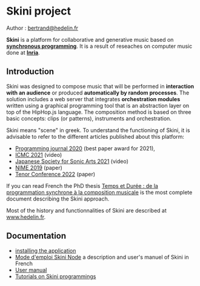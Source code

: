 
# Skini project

Author : <bertrand@hedelin.fr>

**Skini** is a platform for collaborative and generative music based on **[synchronous programming](https://github.com/manuel-serrano/hiphop)**.
It is a result of reseaches on computer music done at **[Inria](www.inria.fr)**.

Introduction
------------
Skini was designed to compose music that will be performed in **interaction with an audience** or produced **automatically by random processes**. The solution includes a web server that integrates **orchestration modules** written using a graphical programming tool that is an abstraction layer on top of the HipHop.js language. The composition method is based on three basic concepts: clips (or patterns), instruments and orchestration.

Skini means "scene" in greek. To understand the functioning of Skini, it is advisable to refer to the different articles published about this platform:
* [Programming journal 2020](https://programming-journal.org/2021/5/2/) (best paper award for 2021), 
* [ICMC 2021](https://www.youtube.com/watch?v=fYu9Cp8veaE) (video)
* [Japanese Society for Sonic Arts 2021](https://www.youtube.com/watch?v=r8eSzy0ZlrA&t=2s) (video)
* [NIME 2019](https://zenodo.org/record/3672870#.Y3YBdnbMJPY) (paper)
* [Tenor Conference 2022](https://tenor2022.prism.cnrs.fr/templates/ProceedingsTENOR2022.pdf) (paper)

 If you can read French the PhD thesis [Temps et Durée : de la programmation synchrone à la composition musicale](https://hal.inria.fr/tel-03135288/) is the most complete document describing the Skini approach.

Most of the history and functionnalities of Skini are described at www.hedelin.fr.

Documentation
-------------

* [installing the application](https://github.com/BertrandHedelin/Skini/blob/master/doc/quickstart.pdf)
* [Mode d'emploi Skini Node](https://github.com/BertrandHedelin/Skini/blob/master/doc/Mode%20d'emploi%20Skini%20Node.pdf) a description and user's manuel of Skini in French
* [User manual](https://github.com/BertrandHedelin/Skini/blob/master/doc/User%20Manual%20Skini%20Node.pdf)
* [Tutorials on Skini programmings](https://github.com/BertrandHedelin/Skini/blob/master/doc/Tuto%20Skini.pdf)

